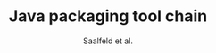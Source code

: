 ---
title: 'Java packaging tool chain'
description: 'This is the information about Project 3.'
author: 'Saalfeld et al.'
image:
    url: 'https://source.unsplash.com/Bg0Geue-cY8'
    alt: 'The full Astro logo.'
tags: project-3-tags
---